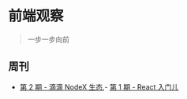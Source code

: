 # 前端观察
> 一步一步向前
  
## 周刊
- [第 2 期 - 滴滴 NodeX 生态](https://github.com/webafe/BAFE-Weekly/blob/master/src/2020-12-21.md),- [第 1 期 - React 入门儿](https://github.com/webafe/BAFE-Weekly/blob/master/src/2020-12-14.md)
